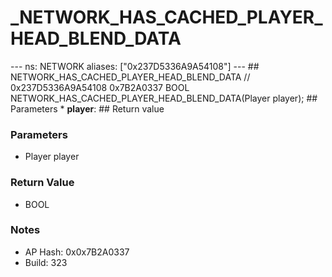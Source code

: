 # _NETWORK_HAS_CACHED_PLAYER_HEAD_BLEND_DATA

--- ns: NETWORK aliases: ["0x237D5336A9A54108"] --- ## NETWORK_HAS_CACHED_PLAYER_HEAD_BLEND_DATA  // 0x237D5336A9A54108 0x7B2A0337 BOOL NETWORK_HAS_CACHED_PLAYER_HEAD_BLEND_DATA(Player player);   ## Parameters * **player**:  ## Return value

### Parameters
* Player player

### Return Value
* BOOL

### Notes
* AP Hash: 0x0x7B2A0337
* Build: 323

